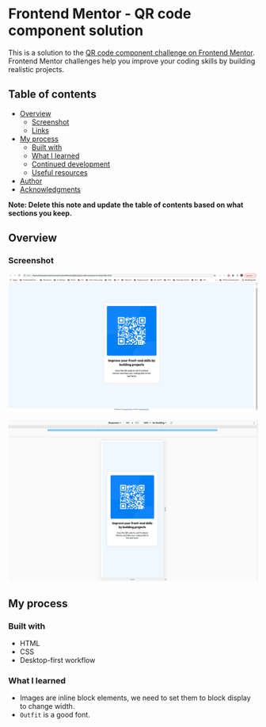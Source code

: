 # Frontend Mentor - QR code component solution

This is a solution to the [QR code component challenge on Frontend Mentor](https://www.frontendmentor.io/challenges/qr-code-component-iux_sIO_H). Frontend Mentor challenges help you improve your coding skills by building realistic projects. 

## Table of contents

- [Overview](#overview)
  - [Screenshot](#screenshot)
  - [Links](#links)
- [My process](#my-process)
  - [Built with](#built-with)
  - [What I learned](#what-i-learned)
  - [Continued development](#continued-development)
  - [Useful resources](#useful-resources)
- [Author](#author)
- [Acknowledgments](#acknowledgments)

**Note: Delete this note and update the table of contents based on what sections you keep.**

## Overview

### Screenshot

![Desktop View](./completed-screenshots/desktop.png)

![Mobile View](./completed-screenshots/mobile.png)

<!-- ### Links -->
<!-- 
- Solution URL: [Add solution URL here](https://your-solution-url.com) -->

## My process

### Built with

- HTML
- CSS
- Desktop-first workflow

### What I learned

* Images are inline block elements, we need to set them to block display to change width.
* `Outfit` is a good font.

